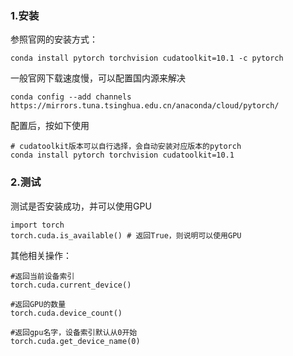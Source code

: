 ### 1.安装
参照官网的安装方式：
```
conda install pytorch torchvision cudatoolkit=10.1 -c pytorch
```
一般官网下载速度慢，可以配置国内源来解决
```
conda config --add channels https://mirrors.tuna.tsinghua.edu.cn/anaconda/cloud/pytorch/
```
配置后，按如下使用
```
# cudatoolkit版本可以自行选择，会自动安装对应版本的pytorch
conda install pytorch torchvision cudatoolkit=10.1
```
### 2.测试
测试是否安装成功，并可以使用GPU
```
import torch
torch.cuda.is_available() # 返回True，则说明可以使用GPU
```
其他相关操作：
```
#返回当前设备索引
torch.cuda.current_device()

#返回GPU的数量
torch.cuda.device_count()

#返回gpu名字，设备索引默认从0开始
torch.cuda.get_device_name(0)
```
